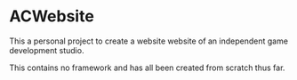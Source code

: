 # ACWebsite
This a personal project to create a website website of an independent game development studio.

This contains no framework and has all been created from scratch thus far.
